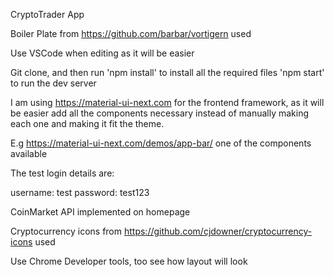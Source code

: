 CryptoTrader App

Boiler Plate from https://github.com/barbar/vortigern used

Use VSCode when editing as it will be easier

Git clone, and then run 'npm install' to install all the required files
'npm start' to run the dev server

I am using https://material-ui-next.com for the frontend framework, as it will be easier add all the components necessary instead of manually making each one and making it fit the theme.

E.g https://material-ui-next.com/demos/app-bar/ one of the components available

The test login details are:

username: test
password: test123


CoinMarket API implemented on homepage

Cryptocurrency icons from https://github.com/cjdowner/cryptocurrency-icons used

Use Chrome Developer tools, too see how layout will look